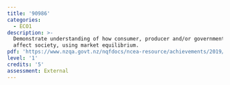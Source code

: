 ```yaml
---
title: '90986'
categories:
  - ECO1
description: >-
  Demonstrate understanding of how consumer, producer and/or government choices
  affect society, using market equilibrium.
pdf: 'https://www.nzqa.govt.nz/nqfdocs/ncea-resource/achievements/2019/as90986.pdf'
level: '1'
credits: '5'
assessment: External
---
```


